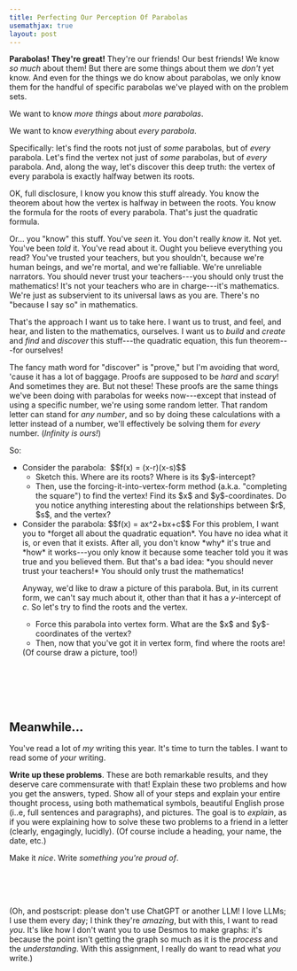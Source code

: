 ```yaml
---
title: Perfecting Our Perception Of Parabolas
usemathjax: true
layout: post
---
```



**Parabolas! They're great!** They're our friends! Our best friends! We know *so much* about them! But there are some things about them we *don't* yet know. And even for the things we do know about parabolas, we only know them for the handful of specific parabolas we've played with on the problem sets. 

We want to know *more things* about *more parabolas*. 

We want to know *everything* about *every parabola*. 

Specifically: let's find the roots not just of *some* parabolas, but of *every* parabola. Let's find the vertex not just of *some* parabolas, but of *every* parabola. And, along the way, let's discover this deep truth: the vertex of every parabola is exactly halfway betwen its roots. 

OK, full disclosure, I know you know this stuff already. You know the theorem about how the vertex is halfway in between the roots. You know the formula for the roots of every parabola. That's just the quadratic formula. 

Or... you "know" this stuff. You've *seen* it. You don't really *know* it. Not yet. You've been *told* it. You've read about it. Ought you believe everything you read? You've trusted your teachers, but you shouldn't, because we're human beings, and we're mortal, and we're falliable. We're unreliable narrators. You should never trust your teachers---you should only trust the mathematics! It's not your teachers who are in charge---it's mathematics. We're just as subservient to its universal laws as you are. There's no "because I say so" in mathematics.

That's the approach I want us to take here. I want us to trust, and feel, and hear, and listen to the mathematics, ourselves. I want us to *build* and *create* and *find* and *discover* this stuff---the quadratic equation, this fun theorem---for ourselves! 

The fancy math word for "discover" is "prove," but I'm avoiding that word, 'cause it has a lot of baggage. Proofs are supposed to be *hard* and *scary*! And sometimes they are. But not these! These proofs are the same things we've been doing with parabolas for weeks now---except that instead of using a specific number, we're using some random letter. That random letter can stand for *any number*, and so by doing these calculations with a letter instead of a number, we'll effectively be solving them for *every* number. (*Infinity is ours!*)

So:

<ul>
<li> Consider the parabola: 
$$f(x) = (x-r)(x-s)$$
<ul>
<li> Sketch this. Where are its roots? Where is its $y$-intercept?
<li> Then, use the forcing-it-into-vertex-form method (a.k.a. "completing the square") to find the vertex! Find its $x$ and $y$-coordinates. Do you notice anything interesting about the relationships between $r$, $s$, and the vertex?
</ul>


<li> Consider the parabola:
$$f(x) = ax^2+bx+c$$
For this problem, I want you to *forget all about the quadratic equation*. You have no idea what it is, or even that it exists. After all, you don't know *why* it's true and *how* it works---you only know it because some teacher told you it was true and you believed them. But that's a bad idea: *you should never trust your teachers!* You should only trust the mathematics!

Anyway, we'd like to draw a picture of this parabola. But, in its current form, we can't say much about it, other than that it has a $y$-intercept of $c$. So let's try to find the roots and the vertex.
<ul>
<li>Force this parabola into vertex form. What are the $x$ and $y$-coordinates of the vertex?
<li> Then, now that you've got it in vertex form, find where the roots are!
</ul>
(Of course draw a picture, too!)
</ul>

<div style='height:5em;'></div>

## Meanwhile... 

You've read a lot of *my* writing this year. It's time to turn the tables. I want to read some of *your* writing. 

**Write up these problems**. These are both remarkable results, and they deserve care commensurate with that! Explain these two problems and how you get the answers, typed. Show all of your steps and explain your entire thought process, using both mathematical symbols, beautiful English prose (i..e, full sentences and paragraphs), and pictures. The goal is to *explain*, as if you were explaining how to solve these two problems to a friend in a letter (clearly, engagingly, lucidly). (Of course include a heading, your name, the date, etc.)

Make it *nice*. Write *something you're proud of*.

<br><br><br>

(Oh, and postscript: please don't use ChatGPT or another LLM! I love LLMs; I use them every day; I think they're *amazing*, but with this, I want to read *you*. It's like how I don't want you to use Desmos to make graphs: it's because the point isn't getting the graph so much as it is the *process* and the *understanding*. With this assignment, I really do want to read what *you* write.)






